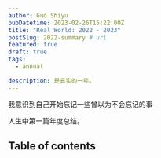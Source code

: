```yaml
---
author: Guo Shiyu
pubDatetime: 2023-02-26T15:22:00Z
title: "Real World: 2022 - 2023"
postSlug: 2022-summary # url
featured: true
draft: true
tags:
  - annual

description: 是真实的一年。
---
```


我意识到自己开始忘记一些曾以为不会忘记的事

人生中第一篇年度总结。

## Table of contents

<!-- https://docs.astro.build/en/guides/images/ -->
<!-- <img src="/assets/Ghost.png" alt="A starry night sky."> -->
<!-- ![Some Png](/assets/Ghost.png) -->
